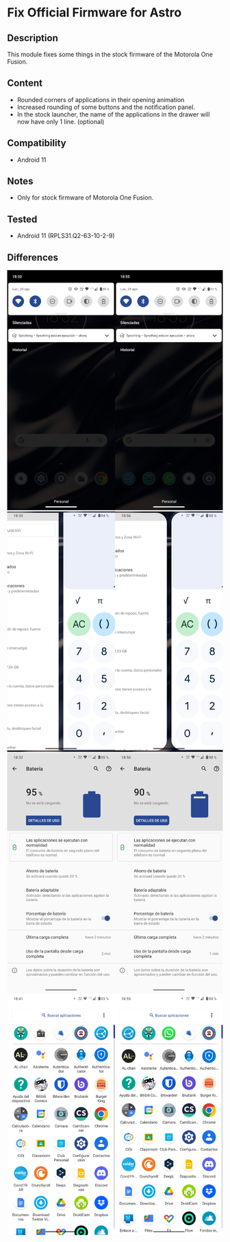 # Fix Official Firmware for Astro

## Description
This module fixes some things in the stock firmware of the Motorola One Fusion.

## Content
- Rounded corners of applications in their opening animation
- Increased rounding of some buttons and the notification panel.
- In the stock launcher, the name of the applications in the drawer will now have only 1 line. (optional)

## Compatibility
- Android 11

## Notes
- Only for stock firmware of Motorola One Fusion.

## Tested
- Android 11 (RPLS31.Q2-63-10-2-9)

## Differences
![](/gitimages/image1.png)
![](/gitimages/image2.png)
![](/gitimages/image3.png)
![](/gitimages/image4.png)